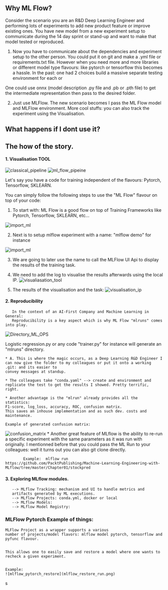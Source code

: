 ## Why ML Flow?
   Consider the scenario you are an R&D Deep Learning Engineer
   and performing lots of experiments to add new product
   feature or improve existing ones. You have new model from
   a new experiment setup to communicate during the 14 day
   sprint or stand-up and want to make that model
   tested or reproduced.

   1. Now you have to communicate about the dependencies and experiment setup to the other person. You could put it on
   git and make a .yml file or requirements.txt file. However
   when you need more and more libraries or different model
   type flavours: like pytorch or tensorflow this becomes a hassle. In the past: one had 2 choices build a massive separate testing environment for each or

   One could use onnx (model description .py file and .pb or .pth file) to get the intermediate representation then pass to the desired folder.

   2. Just use MLFlow. The new scenario becomes I pass the ML Flow model and MLFlow environment. More cool stuffs: you can
   also track the experiment using the Visualisation.

## What happens if I dont use it?

## The how of the story.
   #### 1. Visualisation TOOL
   ![classical_pipeline](ML_Flow/ml_flow_classical.png)
   ![ml_flow_pipeine](ML_Flow/ml_pipeline_ml_flow.png)

  Let's say you have a code for training independent of the flavours: Pytorch, Tensorflow,
  SKLEARN.

  You can simply follow the following steps to use the "ML Flow" flavour on top of your
  code:

  1. To start with: ML Flow is a good flow on top of Training Frameworks like Pytorch, Tensorflow, SKLEARN, etc...

  ![import_ml](ML_Flow/import.png)

  2. Next is to setup mlflow experiment with a name: "mlflow demo" for instance

  ![import_ml](ML_Flow/experiment_setup.png)

  3. We are going to later use the name to call the MLFlow UI Api to display the results of the training task.

  4. We need to add the log to visualise the results afterwards using the local IP.
  ![visualiasation_tool](ML_Flow/visualisation_ip.png)

  5. The results of the visualisation and the task:
  ![visualisation_ip](ML_flow/mlflow_visualisation_tool_API.png)

  #### 2. Reproducibility
       In the context of an AI-First Company and Machine Learning in General:
       Reproducibility is a key aspect which is why ML Flow "mlruns" comes into play.

  ![Directory_ML_OPS](ML_Flow/directory.png)

  Logistic regression.py or any code "trainer.py" for instance will generate
  an "mlruns" directory.

    * A. This is where the magic occurs, as a Deep Learning R&D Engineer I can now give the folder to my colleagues or put it onto a working .git: and its easier to
    convey messages at standup.

    * The colleagues take "conda.yaml" --> create and environment and
    replicate the test to get the results I showed. Pretty terrific, right.

    * Another advantage is the "mlrun" already provides all the statistics:
    F1-score, log_loss, accuracy, ROC, confusion matrix.
    This saves an inhouse implementation and as such dev. costs and maintenance.

    Example of generated confusion matrix:
  ![confusion_matrix](ML_Flow/training_confusion_matrix.png)
    * Another great feature of MLflow is the ability to re-run
    a specific experiment with the same parameters as it was run with originally. I mentionned before that you could pass the
    ML Run to your colleagues: well it turns out you can also git clone directly.

            Example:  mlflow run https://github.com/PacktPublishing/Machine-Learning-Engineering-with-MLflow/tree/master/Chapter01/stockpred

  #### 3. Exploring MLflow modules.
       --> MLflow Tracking: mechanism and UI to handle metrics and
       artifacts generated by ML executions.
       --> MLflow Projects: conda.yml, docker or local
       --> MLflow Models:
       --> MLflow Model Registry:

### MLFlow Pytorch Example of things:
    MLFlow Project as a wrapper supports a various
    number of projects/model flavors: mlflow model pytorch, tensorflow and pyfunc flavour.


    This allows one to easily save and restore a model where one wants to recheck a given experiment.


    Example:
    ![mlflow_pytorch_restore](mlflow_restore_run.png)
s
